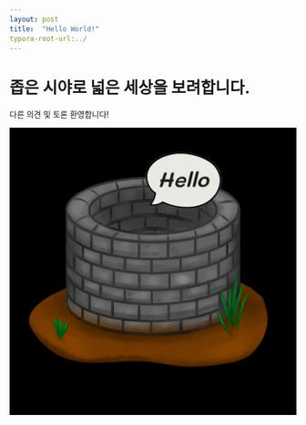```yaml
---
layout: post
title:  "Hello World!"
typora-root-url:../
---
```

# 좁은 시야로 넓은 세상을 보려합니다.

다른 의견 및 토론 환영합니다!

![Photo_2024-03](/images/2024-03-22-Hello_world/Photo_2024-03-1208418.jpeg)
